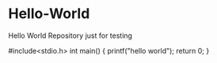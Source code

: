 # Hello-World
Hello World Repository just for testing 

#include<stdio.h>
int main()
{
printf("hello world");
return 0;
}
